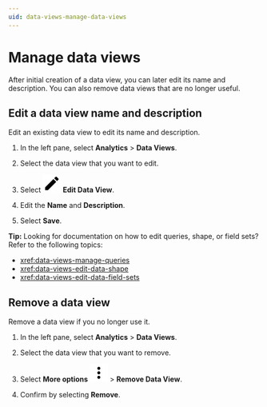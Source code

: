 ```yaml
---
uid: data-views-manage-data-views
---
```


# Manage data views

After initial creation of a data view, you can later edit its name and description. You can also remove data views that are no longer useful.

## Edit a data view name and description

Edit an existing data view to edit its name and description.

1. In the left pane, select **Analytics** > **Data Views**.

1. Select the data view that you want to edit.

1. Select ![Edit Data View](../../_icons/default/pencil.svg) **Edit Data View**.

1. Edit the **Name** and **Description**.

1. Select **Save**. 

**Tip:** Looking for documentation on how to edit queries, shape, or field sets? Refer to the following topics:

- <xref:data-views-manage-queries>
- <xref:data-views-edit-data-shape>
- <xref:data-views-edit-data-field-sets>

## Remove a data view

Remove a data view if you no longer use it.

1. In the left pane, select **Analytics** > **Data Views**.

1. Select the data view that you want to remove.

1. Select **More options** ![more options](../../_icons/default/dots-vertical.svg) > **Remove Data View**.

1. Confirm by selecting **Remove**.